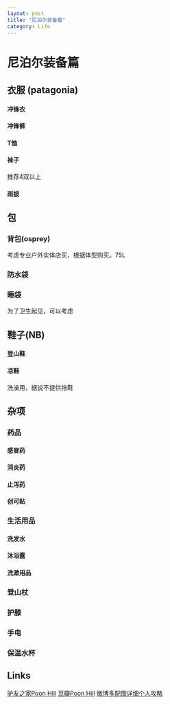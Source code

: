 ```yaml
---
layout: post
title: "尼泊尔装备篇"
category: Life
---
```


# 尼泊尔装备篇

## 衣服 (patagonia)

#### 冲锋衣

#### 冲锋裤

#### T恤

#### 袜子
推荐4双以上

#### 雨披

## 包

### 背包(osprey)
考虑专业户外实体店买，根据体型购买。75L

### 防水袋

### 睡袋
为了卫生起见，可以考虑

## 鞋子(NB)

#### 登山鞋

#### 凉鞋
洗澡用，据说不提供拖鞋

## 杂项

### 药品

#### 感冒药

#### 消炎药

#### 止泻药

#### 创可贴

### 生活用品

####  洗发水

#### 沐浴露

#### 洗漱用品

### 登山杖

### 护膝

### 手电

### 保温水杯


## Links

[驴友之家Poon Hill](http://www.hikershome.com/thread-15310-1-1.html)
[豆瓣Poon Hill](https://www.douban.com/group/topic/43453352/)
[微博多配图详细个人攻略](http://weibo.com/p/1001603801422318699644?coo=1&c=spr_qdhz_bd_360dh_weibo_zmt)